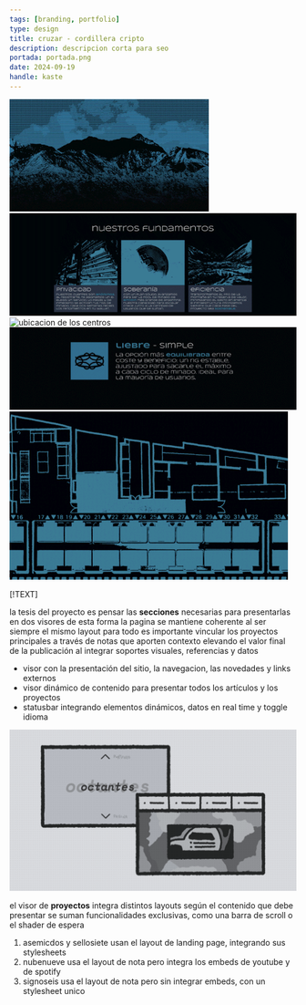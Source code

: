 ```yaml
---
tags: [branding, portfolio]
type: design
title: cruzar - cordillera cripto
description: descripcion corta para seo
portada: portada.png
date: 2024-09-19
handle: kaste
---
```


![banner del proyecto de diseño](banner.gif)
![fundamentos de la marca](fundamentos.gif)
![ubicacion de los centros](topografico.gif)
![paquetes de servicio](servicios.gif)
![final de la presentacion](footer.gif)

[!TEXT]

la tesis del proyecto es pensar las **secciones** necesarias para presentarlas en dos visores
de esta forma la pagina se mantiene coherente al ser siempre el mismo layout para todo
es importante vincular los proyectos principales a través de notas que aporten contexto
elevando el valor final de la publicación al integrar soportes visuales, referencias y datos

- visor con la presentación del sitio, la navegacion, las novedades y links externos
- visor dinámico de contenido para presentar todos los artículos y los proyectos
- statusbar integrando elementos dinámicos, datos en real time y toggle idioma

![holahola](portal.png)

el visor de **proyectos** integra distintos layouts según el contenido que debe presentar
se suman funcionalidades exclusivas, como una barra de scroll o el shader de espera

1. asemicdos y sellosiete usan el layout de landing page, integrando sus stylesheets
2. nubenueve usa el layout de nota pero integra los embeds de youtube y de spotify
3. signoseis usa el layout de nota pero sin integrar embeds, con un stylesheet unico